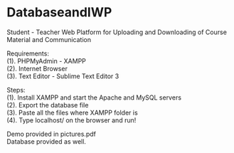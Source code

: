 # DatabaseandIWP
Student - Teacher Web Platform for Uploading and Downloading of Course Material and Communication

Requirements: <br>
(1). PHPMyAdmin - XAMPP <br>
(2). Internet Browser <br>
(3). Text Editor - Sublime Text Editor 3 <br>

Steps: <br>
(1). Install XAMPP and start the Apache and MySQL servers <br>
(2). Export the database file <br>
(3). Paste all the files where XAMPP folder is <br>
(4). Type localhost/ on the browser and run!

Demo provided in pictures.pdf <br>
Database provided as well.
